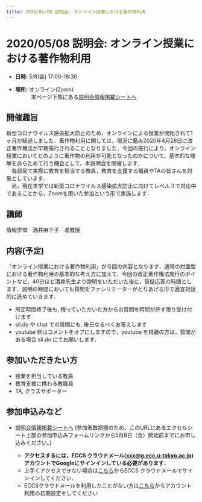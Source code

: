 ```yaml
---
title: 2020/05/08 説明会: オンライン授業における著作物利用
---
```


# 2020/05/08  説明会: オンライン授業における著作物利用

* **日時:** 5/8(金) 17:00-18:30 

* **場所:** オンライン(Zoom)　<br>
　　　本ページ下部にある[説明会情報掲載シートへ]( https://docs.google.com/spreadsheets/d/1OoQcKe1tPOJWnDmSMtIYmEejd9tBlxnCStlHUMIGbGY/edit?usp=sharing )


## 開催趣旨

新型コロナウイルス感染拡大防止のため，オンラインによる授業が開始されて1ヶ月が経過しました．著作物利用に関しては，現況に鑑み2020年4月28日に改正著作権法が早期施行されることとなりました．今回の施行により，オンライン授業においてどのように著作物の利用が可能となったのかについて，基本的な理解をあらためて行う機会として，本説明会を開催します．<br>
　各部局で実際に教育を担当する教員，教育を支援する職員やTAの皆さんを対象としています．<br>
　尚，現在本学では新型コロナウイルス感染拡大防止に向けてレベル３で対応中であることから，Zoomを用いた参加という形で実施します．

## 講師
情報学環　酒井麻千子　准教授


## 内容(予定)

「オンライン授業における著作物利用」が今回の内容となります．通常の対面型における著作物利用の基本的な考え方に加えて，今回の改正著作権法施行のポイントなど，40分ほど酒井先生より説明をいただいた後に，質疑応答の時間とします．説明の時間においても質問をファシリテーターがとりあげる形で適宜対話的に進めていきます．
  * 所定時間終了後も, 残っていただいた方からの質問を時間が許す限り受け付けます
  * sli.do や chat での質問にも, 後日なるべくお答えします
  * youtube 側はコメントをオフにしますので，youtube を視聴の方は，質問がある場合 sli.do にてお願いします．



## 参加いただきたい方
* 授業を担当している教員
* 教育支援に携わる教職員
* TA, クラスサポーター

## 参加申込みなど

* [説明会情報掲載シートへ]( https://docs.google.com/spreadsheets/d/1OoQcKe1tPOJWnDmSMtIYmEejd9tBlxnCStlHUMIGbGY/edit?usp=sharing ) (参加者数把握のため、このURLにあるエクセルシート上部の参加申込みフォームリンクから5月8日（金）開始前までにお申し込みください。)

  * **アクセスするには，ECCS クラウドメール(xxx@g.ecc.u-tokyo.ac.jp)アカウントでGoogleにサインインしている必要があります．**
  * 上手くアクセスできない場合は[こちら](https://mail.google.com/a/g.ecc.u-tokyo.ac.jp)からECCS クラウドメールでサインインしてください．
  * ECCSクラウドメールを利用したことがない方は[こちら](https://hwb.ecc.u-tokyo.ac.jp/wp/literacy/email/initialize/)からアカウント利用の初期設定をしてください
